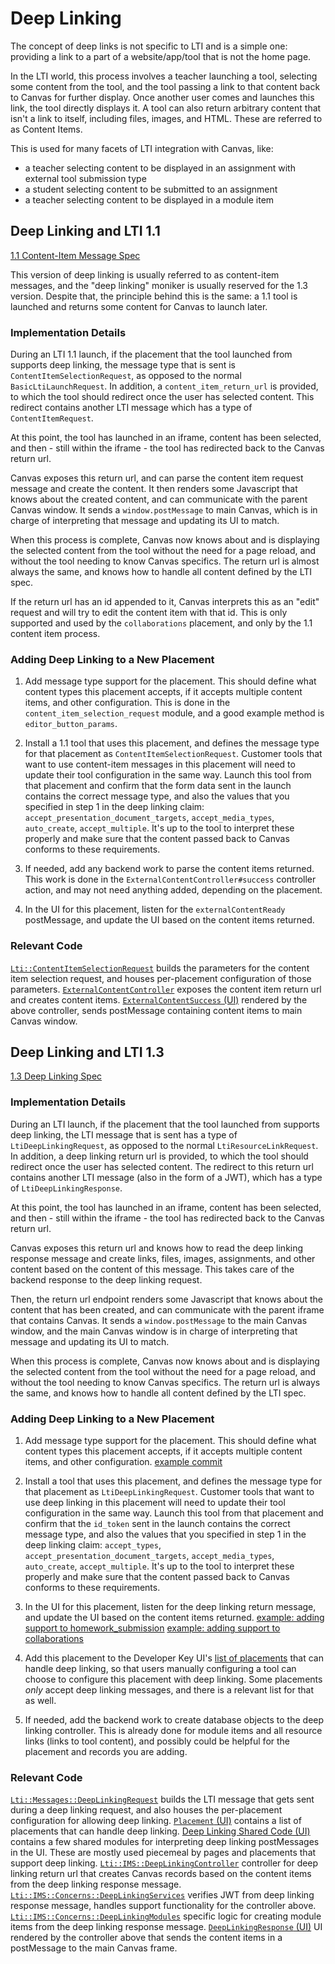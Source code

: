 # Deep Linking

The concept of deep links is not specific to LTI and is a simple one: providing a link to a part of a website/app/tool that is not the home page.

In the LTI world, this process involves a teacher launching a tool, selecting some content from the tool, and the tool passing a link to that content back to Canvas for further display. Once another user comes and launches this link, the tool directly displays it. A tool can also return arbitrary content that isn't a link to itself, including files, images, and HTML. These are referred to as Content Items.

This is used for many facets of LTI integration with Canvas, like:
- a teacher selecting content to be displayed in an assignment with external tool submission type
- a student selecting content to be submitted to an assignment
- a teacher selecting content to be displayed in a module item

## Deep Linking and LTI 1.1

[1.1 Content-Item Message Spec](http://www.imsglobal.org/specs/lticiv1p0/specification)

This version of deep linking is usually referred to as content-item messages, and the "deep linking" moniker is usually reserved for the 1.3 version. Despite that, the principle behind this is the same: a 1.1 tool is launched and returns some content for Canvas to launch later.

### Implementation Details

During an LTI 1.1 launch, if the placement that the tool launched from supports deep linking, the message type that is sent is `ContentItemSelectionRequest`, as opposed to the normal `BasicLtiLaunchRequest`. In addition, a `content_item_return_url` is provided, to which the tool should redirect once the user has selected content. This redirect contains another LTI message which has a type of `ContentItemRequest`.

At this point, the tool has launched in an iframe, content has been selected, and then - still within the iframe - the tool has redirected back to the Canvas return url.

Canvas exposes this return url, and can parse the content item request message and create the content. It then renders some Javascript that knows about the created content, and can communicate with the parent Canvas window. It sends a `window.postMessage` to main Canvas, which is in charge of interpreting that message and updating its UI to match.

When this process is complete, Canvas now knows about and is displaying the selected content from the tool without the need for a page reload, and without the tool needing to know Canvas specifics. The return url is almost always the same, and knows how to handle all content defined by the LTI spec.

If the return url has an id appended to it, Canvas interprets this as an "edit" request and will try to edit the content item with that id. This is only supported and used by the `collaborations` placement, and only by the 1.1 content item process.

### Adding Deep Linking to a New Placement

1. Add message type support for the placement. This should define what content types this placement accepts, if it accepts multiple content items, and other configuration. This is done in the `content_item_selection_request` module, and a good example method is `editor_button_params`.

2. Install a 1.1 tool that uses this placement, and defines the message type for that placement as `ContentItemSelectionRequest`. Customer tools that want to use content-item messages in this placement will need to update their tool configuration in the same way. Launch this tool from that placement and confirm that the form data sent in the launch contains the correct message type, and also the values that you specified in step 1 in the deep linking claim:  `accept_presentation_document_targets`, `accept_media_types`, `auto_create`, `accept_multiple`. It's up to the tool to interpret these properly and make sure that the content passed back to Canvas conforms to these requirements.

3. If needed, add any backend work to parse the content items returned. This work is done in the `ExternalContentController#success` controller action, and may not need anything added, depending on the placement.

4. In the UI for this placement, listen for the `externalContentReady` postMessage, and update the UI based on the content items returned.

### Relevant Code

[`Lti::ContentItemSelectionRequest`](/lib/lti/content_item_selection_request.rb) builds the parameters for the content item selection request, and houses per-placement configuration of those parameters.
[`ExternalContentController`](/app/controllers/external_content_controller.rb) exposes the content item return url and creates content items.
[`ExternalContentSuccess` (UI)](/ui/features/external_content_success/index.js) rendered by the above controller, sends postMessage containing content items to main Canvas window.

## Deep Linking and LTI 1.3

[1.3 Deep Linking Spec](https://www.imsglobal.org/spec/lti-dl/v2p0)

### Implementation Details

During an LTI launch, if the placement that the tool launched from supports deep linking, the LTI message that is sent has a type of `LtiDeepLinkingRequest`, as opposed to the normal `LtiResourceLinkRequest`. In addition, a deep linking return url is provided, to which the tool should redirect once the user has selected content. The redirect to this return url contains another LTI message (also in the form of a JWT), which has a type of `LtiDeepLinkingResponse`.

At this point, the tool has launched in an iframe, content has been selected, and then - still within the iframe - the tool has redirected back to the Canvas return url.

Canvas exposes this return url and knows how to read the deep linking response message and create links, files, images, assignments, and other content based on the content of this message. This takes care of the backend response to the deep linking request.

Then, the return url endpoint renders some Javascript that knows about the content that has been created, and can communicate with the parent iframe that contains Canvas. It sends a `window.postMessage` to the main Canvas window, and the main Canvas window is in charge of interpreting that message and updating its UI to match.

When this process is complete, Canvas now knows about and is displaying the selected content from the tool without the need for a page reload, and without the tool needing to know Canvas specifics. The return url is always the same, and knows how to handle all content defined by the LTI spec.

### Adding Deep Linking to a New Placement

1. Add message type support for the placement. This should define what content types this placement accepts, if it accepts multiple content items, and other configuration.
  [example commit](https://gerrit.instructure.com/c/canvas-lms/+/256204)

2. Install a tool that uses this placement, and defines the message type for that placement as `LtiDeepLinkingRequest`. Customer tools that want to use deep linking in this placement will need to update their tool configuration in the same way. Launch this tool from that placement and confirm that the `id_token` sent in the launch contains the correct message type, and also the values that you specified in step 1 in the deep linking claim: `accept_types`, `accept_presentation_document_targets`, `accept_media_types`, `auto_create`, `accept_multiple`. It's up to the tool to interpret these properly and make sure that the content passed back to Canvas conforms to these requirements.

3. In the UI for this placement, listen for the deep linking return message, and update the UI based on the content items returned.
  [example: adding support to homework_submission](https://gerrit.instructure.com/c/canvas-lms/+/190167)
  [example: adding support to collaborations](https://gerrit.instructure.com/c/canvas-lms/+/256594)

4. Add this placement to the Developer Key UI's [list of placements](/ui/features/developer_keys_v2/react/ManualConfigurationForm/Placement.js) that can handle deep linking, so that users manually configuring a tool can choose to configure this placement with deep linking. Some placements _only_ accept deep linking messages, and there is a relevant list for that as well.

5. If needed, add the backend work to create database objects to the deep linking controller. This is already done for module items and all resource links (links to tool content), and possibly could be helpful for the placement and records you are adding.

### Relevant Code

[`Lti::Messages::DeepLinkingRequest`](/lib/lti/messages/deep_linking_request.rb) builds the LTI message that gets sent during a deep linking request, and also houses the per-placement configuration for allowing deep linking.
[`Placement` (UI)](/ui/features/developer_keys_v2/react/ManualConfigurationForm/Placement.js) contains a list of placements that can handle deep linking.
[Deep Linking Shared Code (UI)](/ui/shared/deep-linking/) contains a few shared modules for interpreting deep linking postMessages in the UI. These are mostly used piecemeal by pages and placements that support deep linking.
[`Lti::IMS::DeepLinkingController`](/app/controllers/lti/ims/deep_linking_controller.rb) controller for deep linking return url that creates Canvas records based on the content items from the deep linking response message.
[`Lti::IMS::Concerns::DeepLinkingServices`](/app/controllers/lti/ims/concerns/deep_linking_services.rb) verifies JWT from deep linking response message, handles support functionality for the controller above.
[`Lti::IMS::Concerns::DeepLinkingModules`](/app/controllers/lti/ims/concerns/deep_linking_modules.rb) specific logic for creating module items from the deep linking response message.
[`DeepLinkingResponse` (UI)](/ui/features/deep_linking_response/react/DeepLinkingResponse.js) UI rendered by the controller above that sends the content items in a postMessage to the main Canvas frame.